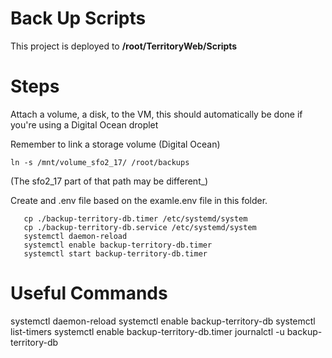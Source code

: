 # Back Up Scripts
This project is deployed to **/root/TerritoryWeb/Scripts**

# Steps
Attach a volume, a disk, to the VM, this should automatically be done if you're using a Digital Ocean droplet

Remember to link a storage volume (Digital Ocean)
````
ln -s /mnt/volume_sfo2_17/ /root/backups
````
(The sfo2_17 part of that path may be different_)

Create and .env file based on the examle.env file in this folder.

````
   cp ./backup-territory-db.timer /etc/systemd/system
   cp ./backup-territory-db.service /etc/systemd/system
   systemctl daemon-reload
   systemctl enable backup-territory-db.timer
   systemctl start backup-territory-db.timer
````

# Useful Commands
systemctl daemon-reload
systemctl enable backup-territory-db
systemctl list-timers
systemctl enable backup-territory-db.timer
journalctl -u backup-territory-db

